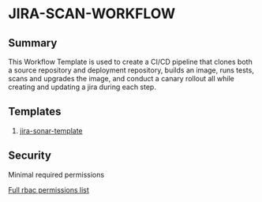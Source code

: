 # JIRA-SCAN-WORKFLOW

## Summary

This Workflow Template is used to create a CI/CD pipeline that clones both a source repository and deployment repository, builds an image, runs tests, scans and upgrades the image, and conduct a canary rollout all while creating and updating a jira during each step. 

## Templates

1. [jira-sonar-template](https://github.com/codefresh-io/argo-hub/blob/main/examples/jira-scan-template/versions/0.0.1/docs/jira-sonar-template.md) 

## Security

Minimal required permissions

[Full rbac permissions list](https://github.com/codefresh-io/argo-hub/blob/main/examples/jira-scan-template/versions/0.0.1/rbac.yaml)
